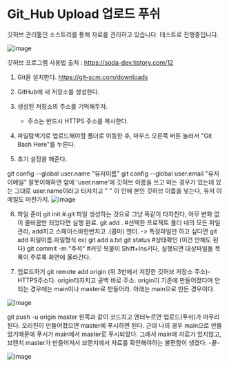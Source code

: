 # Git_Hub Upload 업로드 푸쉬
깃허브 관리툴인 소스트리를 통해 자료를 관리하고 있습니다.
테스트로 진행중입니다.

![image](https://github.com/Meegu80/Git_SourceTree/assets/79518297/b3bb1c7e-588b-470d-bde5-9a7ab1061bd1)

깃허브 프로그램 사용법
출처 : https://soda-dev.tistory.com/12

1. Git을 설치한다.
https://git-scm.com/downloads

2. GitHub에 새 저장소를 생성한다.
   
3. 생성된 저장소의 주소를 기억해두자.
   - 주소는 반드시 HTTPS 주소를 복사한다.
     
4. 파일탐색기로 업로드해야할 폴더로 이동한 후, 마우스 오른쪽 버튼 눌러서 "Git Bash Here"를 누른다.
   
5. 초기 설정을 해준다.<br>
   
git config --global user.name "유저이름"
git config --global user.email "유저 이메일"
잘못이해하면 앞에 'user.name'에 깃허브 이름을 쓰고 마는 경우가 있는데 있는 그대로 user.name이라고 타자치고 " " 이 안에 본인 깃허브 이름을 넣는다, 유저 이메일도 마찬가지.
![image](https://github.com/Meegu80/Git_Hub/assets/79518297/9f519646-1d7f-41d0-86b6-1fe72cf2b93b)

6. 파일 준비
git init      #.git 파일 생성하는 것으로 그냥 똑같이 타자친다, 아무 변화 없이 줄바꿈만 되었다면 실행 완료.
git add .     #선택한 프로젝트 폴더 내의 모든 파일 관리, add치고 스페이스바한번치고 .(콤마) 엔터.
		-> 특정파일만 하고 싶다면  git add 파일이름.파일형식  ex) git add a.txt
git status    #상태확인 (이건 안해도 된다)
git commit -m "주석"     #커밋 복붙이 Shift+Ins키다, 실행되면 대상파일들 목록이 주루룩 화면에 올라간다.

7. 업로드하기
git remote add origin (위 3번에서 저장한 깃허브 저장소 주소)-HTTPS주소다. origin타자치고 공백 바로 주소. origin이 기존에 만들어졌다며 안되는 경우에는 main이나 master로 만들어라.
아래는 main으로 만든 경우이다.

![image](https://github.com/Meegu80/Git_Hub/assets/79518297/9eaf5b4a-77dd-42e6-89bc-c083c71fabc8)

git push -u origin master      왼쪽과 같이 코드치고 엔터누르면 업로드(푸쉬)가 마무리된다. 오리진이 만들어졌으면 master에 푸시하면 된다. 근데 나의 경우 main으로 만들었기때문에 푸시가 main에서 master로 푸시되었다.
그래서 main에 자료가 있지않고, 브랜치 master가 만들어져서 브랜치에서 자료를 확인해야하는 불편함이 생겼다. -끝-

![image](https://github.com/Meegu80/Git_Hub/assets/79518297/460ab184-03da-4f0b-81e8-689302d690dc)


